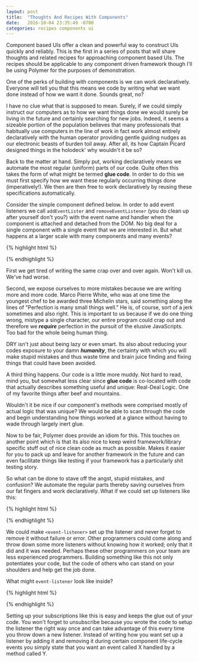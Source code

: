 ```yaml
---
layout: post
title:  "Thoughts And Recipes With Components"
date:   2016-10-04 23:35:49 -0700
categories: recipes components ui
---
```

Component based UIs offer a clean and powerful way to construct UIs quickly and reliably. This is the first in a series of posts that will share thoughts and related recipes for approaching component based UIs. The recipes should be applicable to any component driven framework though I'll be using Polymer for the purposes of demonstration.

One of the perks of building with components is we can work declaratively. Everyone will tell you that this means we code by writing what we want done instead of how we want it done. Sounds great, no? 

I have no clue what that is supposed to mean. Surely, if we could simply instruct our computers as to how we want things done we would surely be living in the future and certainly searching for new jobs. Indeed, it seems a sizeable portion of the population believes that many professionals that habitually use computers in the line of work in fact work almost entirely declaratively with the human operator providing gentle guiding nudges as our electronic beasts of burden toil away. After all, its how Captain Picard designed things in the holodeck' why wouldn't it be so?

Back to the matter at hand. Simply put, working declaratively means we automate the most regular (uniform) parts of our code. Quite often this takes the form of what might be termed **glue code**. In order to do this we must first specify how we want these regularly occurring things done (imperatively!). We then are then free to work declaratively by reusing these specifications automatically.

Consider the simple component defined below. In order to add event listeners we call `addEventLister` and `removeEventListener` (you do clean up after yourself don't you?) with the event name and handler when the component is attached and detached from the DOM. No big deal for a single component with a single event that we are interested in. But what happens at a larger scale with many components and many events? 

{% highlight html %}
<dom-module id="a-component">
  <template></template>
  <script>
    Polymer({
      // This will be the component's tag
      is: 'a-component',
      
      // Called when component is attached to DOM
      attached: function () {
        this.addEventListener('property.changed', this.onPropertyChanged);
      },

      onPropertyChanged: function (e) {}
      
      // Called when component is detached from DOM
      detached: function () {
        this.removeEventListener('property.changed', this.onPropertyChanged);
      }
    })
  </script>
</dom-module>
{% endhighlight %}

First we get tired of writing the same crap over and over again. Won't kill us. We've had worse. 

Second, we expose ourselves to more mistakes because we are writing more and more code. Marco Pierre White, who was at one time the youngest chef to be awarded three Michelin stars, said something along the lines of "Perfection is many small things well." He is, of course, sort of a jerk sometimes and also right. This is important to us because if we do one thing wrong, mistype a single character, our entire program could crap out and therefore we ***require*** perfection in the pursuit of the elusive JavaScripts. Too bad for the whole being human thing.

DRY isn't just about being lazy or even smart. Its also about reducing your codes exposure to your damn ***humanity***, the certainty with which you will make stupid mistakes and thus waste time and brain juice finding and fixing things that could have been avoided.

A third thing happens. Our code is a little more muddy. Not hard to read, mind you, but somewhat less clear since **glue code** is co-located with code that actually describes something useful and unique: Real-Deal Logic. One of my favorite things after beef and mountains.

Wouldn't it be nice if our component's methods were comprised mostly of actual logic that was unique? We would be able to scan through the code and begin understanding how things worked at a glance without having to wade through largely inert glue. 

Now to be fair, Polymer does provide an idiom for this. This touches on another point which is that its also nice to keep weird framework/library specific stuff out of nice clean code as much as possible. Makes it easier for you to pack up and leave for another framework in the future and can even facilitate things like testing if your framework has a particularly shit testing story.

So what can be done to stave off the angst, stupid mistakes, and confusion? We automate the regular parts thereby saving ourselves from our fat fingers and work declaratively. What if we could set up listeners like this:

{% highlight html %}
<dom-module id="a-component">
  <template>
    <event-listener 
      event="property.changed" 
      handler="onPropertyChanged">
    </event-listener>
  </template>
  <script>
    Polymer({
      is: 'a-component',
      
      onPropertyChanged: function (e) {}
    })
  </script>
</dom-module>
{% endhighlight %}

We could make `<event-listener>` set up the listener and never forget to remove it without failure or error. Other programmers could come along and throw down some more listeners without knowing how it worked; only that it did and it was needed. Perhaps these other programmers on your team are less experienced programmers. Building something like this not only potentiates your code, but the code of others who can stand on your shoulders and help get the job done.

What might `event-listener` look like inside?

{% highlight html %}
<dom-module id="event-listener">
  <template></template>
  <script>
    Polymer({
      is: 'event-listener',
      
      properties: {
        event: String,
        handler: String
      },

      // domHost is the component whose template we are in.
      // In other words, we are keying the handler by name 
      // in the parent element
      attached: function () {
        this.decorate(this.domHost, 'attached', function () {
          this.domHost.addEventListener(this.event, this.domHost[this.handler]);
        }.bind(this));
      },

      // A simple decorator utility
      decorate: function (targetObject, methodName, decorateWith) {
        var methodToWrap = targetObject[methodName];
        targetObject[methodName] = function () {
          decorateWith();
          if (typeof methodToWrap === typeof Function()) {
            methodToWrap.apply(targetObject, arguments);
          }
        }
      },

      detached: function () {
        this.decorate(this.domHost, 'detached', function () {
          this.domHost.removeEventListener(this.event, this.domHost[this.handler]);
        }.bind(this))
      }
{% endhighlight %}

Notice that it has an empty template so it wont actually clutter things up in our app. What are some other things we often do with events? How about stop propagation? Why not add a boolean attribute to `event-listener` so we could set this up along with the listener?

{% highlight html %}
<dom-module id="event-listener">
  <template></template>
  <script>
    Polymer({
      is: 'event-listener',
      
      properties: {
        event: String,
        
        handler: String,

        // Define the property like this when we want to initialize with a value
        stopPropgation: {
          value: false,
          type: Boolean
        }
      },

      attached: function () {
        this.decorate(this.domHost, 'attached', function () {
          this.domHost.addEventListener(this.event, this.eventHandler);
        }.bind(this));
      },

      // A simple decorator utility
      decorate: function (targetObject, methodName, decorateWith) {
        var methodToWrap = targetObject[methodName];
        targetObject[methodName] = function () {
          decorateWith();
          if (typeof methodToWrap === typeof Function()) {
            methodToWrap.apply(targetObject, arguments);
          }
        }
      },

      // Wrap the handler specified on the host
      eventHandler: function (e) {
        if (this.stopPropagation) { e.stopPropagation(); }
        this.domHost[this.handler].call(this.domHost, e);
      },

      detached: function () {
        this.decorate(this.domHost, 'detached', function () {
          this.domHost.removeEventListener(this.event, this.eventHandler.bind(this));
        }.bind(this))
      }
{% endhighlight %}

and then to use our new `event-listener`:

{% highlight html %}
<dom-module id="some-component">
  <template>
    <event-listener 
      event="property.changed" 
      handler="onPropertyChanged" stop-propagation>
    </event-listener>
  </template>
  <script>
    Polymer({
      is: 'some-component',

      onPropertyChanged: function (e) {},
    })
  </script>
</dom-module>
{% endhighlight %}

Setting up your subscriptions like this is easy and keeps the glue out of your code. You won't forget to unsubscribe because you wrote the code to setup the listener the right way once and can take advantage of this every time you throw down a new listener. Instead of writing how you want set up a listener by adding it and removing it during certain component life-cycle events you simply state that you want an event called X handled by a method called Y.